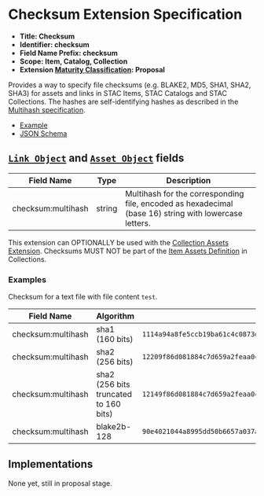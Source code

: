 # Checksum Extension Specification

- **Title: Checksum**
- **Identifier: checksum**
- **Field Name Prefix: checksum**
- **Scope: Item, Catalog, Collection**
- **Extension [Maturity Classification](../README.md#extension-maturity): Proposal**

Provides a way to specify file checksums (e.g. BLAKE2, MD5, SHA1, SHA2, SHA3) for assets and links in STAC Items, STAC Catalogs and STAC Collections. The hashes are self-identifying hashes as described in the [Multihash specification](https://github.com/multiformats/multihash).

- [Example](examples/sentinel1.json)
- [JSON Schema](json-schema/schema.json)

## [`Link Object`](../../item-spec/item-spec.md#link-object) and [`Asset Object`](../../item-spec/item-spec.md#asset-object) fields

| Field Name         | Type   | Description                                                  |
| ------------------ | ------ | ------------------------------------------------------------ |
| checksum:multihash | string | Multihash for the corresponding file, encoded as hexadecimal (base 16) string with lowercase letters. |

This extension can OPTIONALLY be used with the [Collection Assets Extension](../collection-assets/README.md). Checksums MUST NOT be part of the [Item Assets Definition](../item-assets/README.md) in Collections.

### Examples

Checksum for a text file with file content `test`.

| Field Name         | Algorithm                             | Example                                                                |
| ------------------ | ------------------------------------- | ---------------------------------------------------------------------- |
| checksum:multihash | sha1 (160 bits)                       | `1114a94a8fe5ccb19ba61c4c0873d391e987982fbbd3`                         |
| checksum:multihash | sha2 (256 bits)                       | `12209f86d081884c7d659a2feaa0c55ad015a3bf4f1b2b0b822cd15d6c15b0f00a08` |
| checksum:multihash | sha2 (256 bits truncated to 160 bits) | `12149f86d081884c7d659a2feaa0c55ad015a3bf4f1b2b0b`                     |
| checksum:multihash | blake2b-128                           | `90e4021044a8995dd50b6657a037a7839304535b`                             |

## Implementations

None yet, still in proposal stage.
